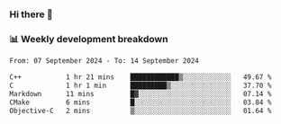 ### Hi there 👋

### 📊 Weekly development breakdown
<!--START_SECTION:waka-->

```txt
From: 07 September 2024 - To: 14 September 2024

C++           1 hr 21 mins    ████████████▒░░░░░░░░░░░░   49.67 %
C             1 hr 1 min      █████████▒░░░░░░░░░░░░░░░   37.70 %
Markdown      11 mins         █▓░░░░░░░░░░░░░░░░░░░░░░░   07.14 %
CMake         6 mins          █░░░░░░░░░░░░░░░░░░░░░░░░   03.84 %
Objective-C   2 mins          ▒░░░░░░░░░░░░░░░░░░░░░░░░   01.64 %
```

<!--END_SECTION:waka-->
